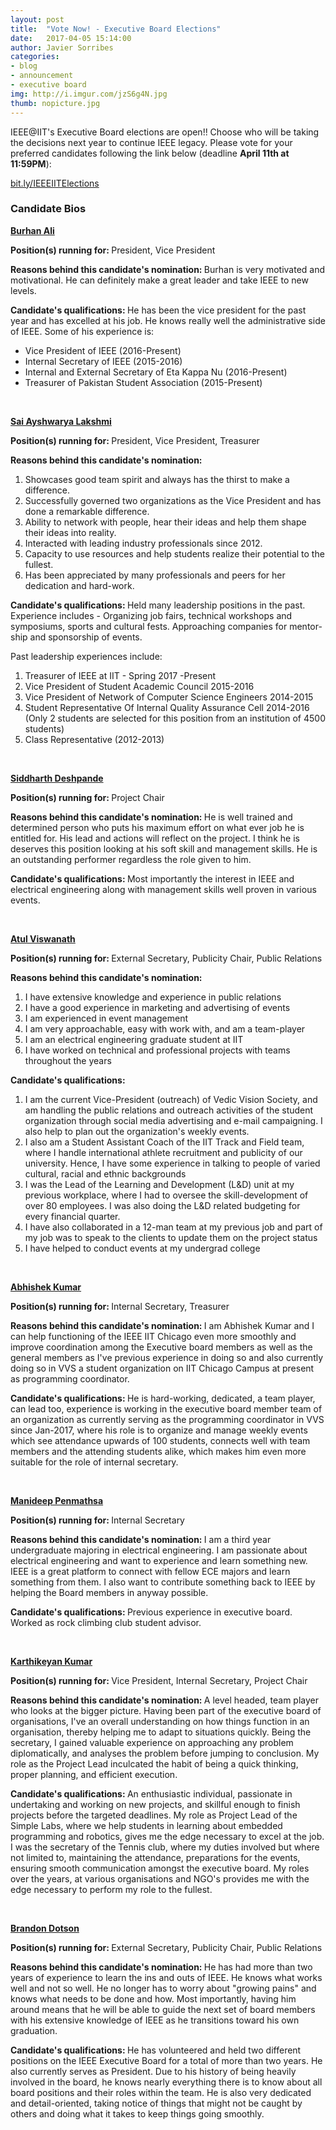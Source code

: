 ```yaml
---
layout: post
title:  "Vote Now! - Executive Board Elections"
date:   2017-04-05 15:14:00
author: Javier Sorribes
categories: 
- blog
- announcement
- executive board
img: http://i.imgur.com/jzS6g4N.jpg
thumb: nopicture.jpg
---
```


IEEE@IIT's Executive Board elections are open!! Choose who will be taking the decisions next year to continue IEEE legacy. Please vote for your preferred candidates following the link below (deadline <strong>April 11th at 11:59PM</strong>):

<a href="https://bit.ly/IEEEIITElections" target="_blank">bit.ly/IEEEIITElections</a>
<!--more-->

<h3>Candidate Bios</h3>

<strong style="text-decoration: underline">Burhan Ali</strong>

<strong>Position(s) running for: </strong>President, Vice President

<strong>Reasons behind this candidate's nomination: </strong>Burhan is very motivated and motivational. He can definitely make a great leader and take IEEE to new levels.

<strong>Candidate's qualifications: </strong>He has been the vice president for the past year and has excelled at his job. He knows really well the administrative side of IEEE. Some of his experience is:
<ul>
	<li>Vice President of IEEE (2016-Present)</li>
	<li>Internal Secretary of IEEE (2015-2016)</li>
	<li>Internal and External Secretary of Eta Kappa Nu (2016-Present)</li>
	<li>Treasurer of Pakistan Student Association (2015-Present)</li>
</ul>

<br />

<strong style="text-decoration: underline">Sai Ayshwarya Lakshmi</strong>

<strong>Position(s) running for: </strong>President, Vice President, Treasurer

<strong>Reasons behind this candidate's nomination: </strong>
<ol>
<li>Showcases good team spirit and always has the thirst to make a difference.</li>
<li>Successfully governed two organizations as the Vice President and has done a remarkable difference.</li>
<li>Ability to network with people, hear their ideas and help them shape their ideas into reality.</li>
<li>Interacted with leading industry professionals since 2012.</li>
<li>Capacity to use resources and help students realize their potential to the fullest.</li>
<li>Has been appreciated by many professionals and peers for her dedication and hard-work.</li>
</ol>

<strong>Candidate's qualifications: </strong>
Held many leadership positions in the past. Experience includes - Organizing job fairs, technical workshops and symposiums, sports and cultural fests. Approaching companies for mentor-ship and sponsorship of events. 

Past leadership experiences include:
<ol>
<li>Treasurer of IEEE at IIT - Spring 2017 -Present</li>
<li>Vice President of Student Academic Council 2015-2016</li>
<li>Vice President of Network of Computer Science Engineers 2014-2015</li>
<li>Student Representative Of Internal Quality Assurance Cell 2014-2016 (Only 2 students are selected for this position from an institution of 4500 students)</li>
<li>Class Representative (2012-2013)</li>
</ol>

<br />

<strong style="text-decoration: underline">Siddharth Deshpande</strong>

<strong>Position(s) running for: </strong>Project Chair

<strong>Reasons behind this candidate's nomination: </strong>He is well trained and determined person who puts his maximum effort on what ever job he is entitled for. His lead and actions will reflect on the project. I think he is deserves this position looking at his soft skill and management skills. He is an outstanding performer regardless the role given to him. 

<strong>Candidate's qualifications: </strong>Most importantly the interest in IEEE and electrical engineering along with management skills well proven in various events.  

<br />

<strong style="text-decoration: underline">Atul Viswanath</strong>

<strong>Position(s) running for: </strong>External Secretary, Publicity Chair, Public Relations

<strong>Reasons behind this candidate's nomination: </strong>
<ol>
	<li>I have extensive knowledge and experience in public relations</li>
	<li>I have a good experience in marketing and advertising of events</li>
	<li>I am experienced in event management</li>
	<li>I am very approachable, easy with work with, and am a team-player</li>
	<li>I am an electrical engineering graduate student at IIT</li>
	<li>I have worked on technical and professional projects with teams throughout the years</li>
</ol>

<strong>Candidate's qualifications: </strong>
<ol>
	<li>I am the current Vice-President (outreach) of Vedic Vision Society, and am handling the public relations and outreach activities of the student organization through social media advertising and e-mail campaigning. I also help to plan out the organization's weekly events.</li>
	<li>I also am a Student Assistant Coach of the IIT Track and Field team, where I handle international athlete recruitment and publicity of our university. Hence, I have some experience in talking to people of varied cultural, racial and ethnic backgrounds</li>
	<li>I was the Lead of the Learning and Development (L&D) unit at my previous workplace, where I had to oversee the skill-development of over 80 employees. I was also doing the L&D related budgeting for every financial quarter.</li>
	<li>I have also collaborated in a 12-man team at my previous job and part of my job was to speak to the clients to update them on the project status</li>
	<li>I have helped to conduct events at my undergrad college</li>
</ol>

<br />

<strong style="text-decoration: underline">Abhishek Kumar</strong>

<strong>Position(s) running for: </strong>Internal Secretary, Treasurer

<strong>Reasons behind this candidate's nomination: </strong>I am Abhishek Kumar and I can help functioning of the IEEE IIT Chicago even more smoothly and improve coordination among the Executive board members as well as the general members as I've previous experience in doing so and also currently doing so in VVS a student organization on IIT Chicago Campus at present as programming coordinator.

<strong>Candidate's qualifications: </strong>He is hard-working, dedicated, a team player, can lead too, experience is working in the executive board member team of an organization as currently serving as the programming coordinator in VVS since Jan-2017, where his role is to organize and manage weekly events which see attendance upwards of 100 students, connects well with team members and the attending students alike, which makes him even more suitable for the role of internal secretary.  

<br />

<strong style="text-decoration: underline">Manideep Penmathsa</strong>

<strong>Position(s) running for: </strong>Internal Secretary

<strong>Reasons behind this candidate's nomination: </strong>I am a third year undergraduate majoring in electrical engineering. I am passionate about electrical engineering and want to experience and learn something new. IEEE is a great platform to connect with fellow ECE majors and learn something from them. I also want to contribute something back to IEEE by helping the Board members in anyway possible.

<strong>Candidate's qualifications: </strong>Previous experience in executive board. Worked as rock climbing club student advisor. 

<br />

<strong style="text-decoration: underline">Karthikeyan Kumar</strong>

<strong>Position(s) running for: </strong>Vice President, Internal Secretary, Project Chair

<strong>Reasons behind this candidate's nomination: </strong>A level headed, team player who looks at the bigger picture. 
Having been part of the executive board of organisations, I've an overall understanding on how things function in an organisation, thereby helping me to adapt to situations quickly.
Being the secretary, I gained valuable experience on approaching any problem diplomatically, and analyses the problem before jumping to conclusion.
My role as the Project Lead inculcated the habit of being a quick thinking, proper planning, and efficient execution.

<strong>Candidate's qualifications: </strong>An enthusiastic individual, passionate in undertaking and working on new projects, and skillful enough to finish projects before the targeted deadlines.
My role as Project Lead of the Simple Labs, where we help students in learning about embedded programming and robotics, gives me the edge necessary to excel at the job.
I was the secretary of the Tennis club, where my duties involved but where not limited to, maintaining the attendance, preparations for the events, ensuring smooth communication amongst the executive board.
My roles over the years, at various organisations and NGO's provides me with the edge necessary to perform my role to the fullest.

<br />

<strong style="text-decoration: underline">Brandon Dotson</strong>

<strong>Position(s) running for: </strong>External Secretary, Publicity Chair, Public Relations

<strong>Reasons behind this candidate's nomination: </strong>He has had more than two years of experience to learn the ins and outs of IEEE. He knows what works well and not so well. He no longer has to worry about "growing pains" and knows what needs to be done and how. Most importantly, having him around means that he will be able to guide the next set of board members with his extensive knowledge of IEEE as he transitions toward his own graduation.

<strong>Candidate's qualifications: </strong>He has volunteered and held two different positions on the IEEE Executive Board for a total of more than two years. He also currently serves as President. Due to his history of being heavily involved in the board, he knows nearly everything there is to know about all board positions and their roles within the team. He is also very dedicated and detail-oriented, taking notice of things that might not be caught by others and doing what it takes to keep things going smoothly.
